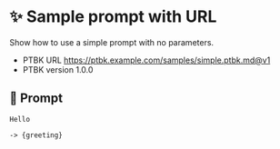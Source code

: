 # ✨ Sample prompt with URL

Show how to use a simple prompt with no parameters.

-   PTBK URL https://ptbk.example.com/samples/simple.ptbk.md@v1
-   PTBK version 1.0.0

## 💬 Prompt

```text
Hello
```

`-> {greeting}`

<!--
TODO: [🧠] Figure out less simmilar word for "single", "simple" and "sample"
-->
